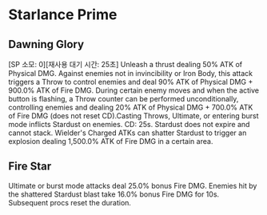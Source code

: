 # Starlance Prime

## Dawning Glory

[SP 소모: 0][재사용 대기 시간: 25초] Unleash a thrust dealing 50% ATK of Physical DMG. Against enemies not in invincibility or Iron Body, this attack triggers a Throw to control enemies and deal 90% ATK of Physical DMG + 900.0% ATK of Fire DMG. During certain enemy moves and when the active button is flashing, a Throw counter can be performed unconditionally, controlling enemies and dealing 20% ATK of Physical DMG + 700.0% ATK of Fire DMG (does not reset CD).Casting Throws, Ultimate, or entering burst mode inflicts Stardust on enemies. CD: 25s. Stardust does not expire and cannot stack. Wielder's Charged ATKs can shatter Stardust to trigger an explosion dealing 1,500.0% ATK of Fire DMG in a certain area.

## Fire Star

Ultimate or burst mode attacks deal 25.0% bonus Fire DMG. Enemies hit by the shattered Stardust blast take 16.0% bonus Fire DMG for 10s. Subsequent procs reset the duration.
